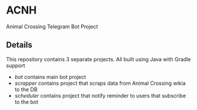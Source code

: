 # ACNH
Animal Crossing Telegram Bot Project

## Details 

This repository contains 3 separate projects. All built using Java with Gradle support
- *bot* contains main bot project
- *scrapper* contains project that scraps data from Animal Crossing wikia to the DB
- *scheduler* contains project that notify reminder to users that subscribe to the bot